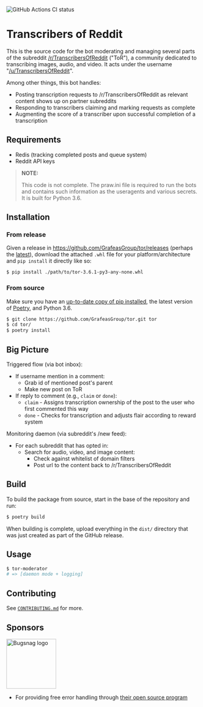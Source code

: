 ![GitHub Actions CI status](https://github.com/GrafeasGroup/tor/workflows/automated-tests/badge.svg)

# Transcribers of Reddit

This is the source code for the bot moderating and managing several parts of the subreddit
[/r/TranscribersOfReddit](https://reddit.com/r/TranscribersOfReddit) ("ToR"), a community dedicated to transcribing images, audio, and video. It acts under the username "[/u/TranscribersOfReddit](https://reddit.com/u/TranscribersOfReddit)".

Among other things, this bot handles:

- Posting transcription requests to /r/TranscribersOfReddit as relevant content shows up on partner subreddits
- Responding to transcribers claiming and marking requests as complete
- Augmenting the score of a transcriber upon successful completion of a transcription

## Requirements

- Redis (tracking completed posts and queue system)
- Reddit API keys

> **NOTE:**
>
> This code is not complete. The praw.ini file is required to run the bots and
> contains such information as the useragents and various secrets. It is built
> for Python 3.6.

## Installation

### From release

Given a release in <https://github.com/GrafeasGroup/tor/releases> (perhaps the [latest](https://github.com/GrafeasGroup/tor/releases/latest)), download the attached `.whl` file for your platform/architecture and `pip install` it directly like so:

```sh
$ pip install ./path/to/tor-3.6.1-py3-any-none.whl
```

### From source

Make sure you have an [up-to-date copy of pip installed](https://pip.pypa.io/en/stable/installing/), the latest version of [Poetry](https://www.python-poetry.org/), and Python 3.6.

```sh
$ git clone https://github.com/GrafeasGroup/tor.git tor
$ cd tor/
$ poetry install
```

## Big Picture

Triggered flow (via bot inbox):

- If username mention in a comment:
  - Grab id of mentioned post's parent
  - Make new post on ToR
- If reply to comment (e.g., `claim` or `done`):
  - `claim` - Assigns transcription ownership of the post to the user who first commented this way
  - `done` - Checks for transcription and adjusts flair according to reward system

Monitoring daemon (via subreddit's /new feed):

- For each subreddit that has opted in:
  - Search for audio, video, and image content:
    - Check against whitelist of domain filters
    - Post url to the content back to /r/TranscribersOfReddit

## Build

To build the package from source, start in the base of the repository and run:

```sh
$ poetry build
```

When building is complete, upload everything in the `dist/` directory that was just created as part of the GitHub release.

## Usage

```sh
$ tor-moderator
# => [daemon mode + logging]
```

## Contributing

See [`CONTRIBUTING.md`](/CONTRIBUTING.md) for more.

## Sponsors

<a href="https://bugsnag.com"><img src="https://raw.githubusercontent.com/GrafeasGroup/tor/master/images/bugsnag_logo_navy.png" alt="Bugsnag logo" width=130></a>
- For providing free error handling through [their open source program](https://www.bugsnag.com/open-source/)
